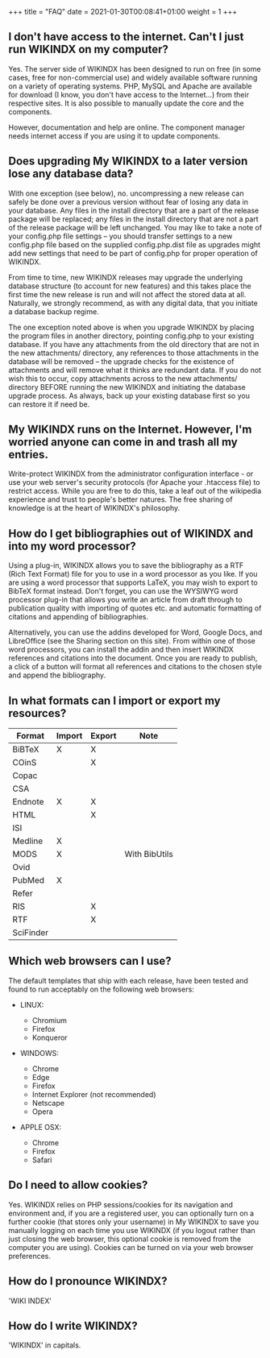 +++
title = "FAQ"
date = 2021-01-30T00:08:41+01:00
weight = 1
+++


## I don't have access to the internet. Can't I just run WIKINDX on my computer?

Yes. The server side of WIKINDX has been designed to run on free
(in some cases, free for non-commercial use) and widely available software
running on a variety of operating systems. PHP, MySQL and Apache are available
for download (I know, you don't have access to the Internet...)
from their respective sites. It is also possible to manually update the core
and the components.

However, documentation and help are online. The component manager needs internet
access if you are using it to update components. 


## Does upgrading My WIKINDX to a later version lose any database data?

With one exception (see below), no. uncompressing a new release
can safely be done over a previous version without fear of losing any data in your database.
Any files in the install directory that are a part of the release package will be replaced;
any files in the install directory that are not a part of the release package will be left unchanged.
You may like to take a note of your config.php file settings – you should transfer settings
to a new config.php file based on the supplied config.php.dist file as upgrades might add new settings
that need to be part of config.php for proper operation of WIKINDX.

From time to time, new WIKINDX releases may upgrade the underlying database structure
(to account for new features) and this takes place the first time the new release
is run and will not affect the stored data at all. Naturally, we strongly recommend,
as with any digital data, that you initiate a database backup regime.

The one exception noted above is when you upgrade WIKINDX by placing the program files in another directory,
pointing config.php to your existing database. If you have any attachments from the old directory
that are not in the new attachments/ directory, any references to those attachments in the database
will be removed – the upgrade checks for the existence of attachments and will remove
what it thinks are redundant data. If you do not wish this to occur, copy attachments across to the new attachments/
directory BEFORE running the new WIKINDX and initiating the database upgrade process.
As always, back up your existing database first so you can restore it if need be.


## My WIKINDX runs on the Internet. However, I'm worried anyone can come in and trash all my entries.

Write-protect WIKINDX from the administrator configuration interface - or
use your web server's security protocols (for Apache your .htaccess file) to restrict access.
While you are free to do this, take a leaf out of the wikipedia experience
and trust to people's better natures. The free sharing of knowledge
is at the heart of WIKINDX's philosophy.


## How do I get bibliographies out of WIKINDX and into my word processor?

Using a plug-in, WIKINDX allows you to save the bibliography as a RTF (Rich Text Format) file
for you to use in a word processor as you like. If you are using a word processor that supports LaTeX,
you may wish to export to BibTeX format instead. Don't forget, you can use the WYSIWYG word processor plug-in
that allows you write an article from draft through to publication quality with importing of quotes etc.
and automatic formatting of citations and appending of bibliographies.

Alternatively, you can use the addins developed for Word, Google Docs, and LibreOffice
(see the Sharing section on this site). From within one of those word processors,
you can install the addin and then insert WIKINDX references and citations into the document.
Once you are ready to publish, a click of a button will format all references and citations
to the chosen style and append the bibliography.

## In what formats can I import or export my resources?

|Format   |Import |Export | Note
|---------|-------|-------|------
|BiBTeX   | X     | X     |
|COinS    |       | X     |
|Copac    |       |       |
|CSA      |       |       |
|Endnote  | X     | X     |
|HTML     |       | X     |
|ISI      |       |       |
|Medline  | X     |       |
|MODS     | X     |       | With BibUtils
|Ovid     |       |       |
|PubMed   | X     |       |
|Refer    |       |       |
|RIS      |       | X     |
|RTF      |       | X     |
|SciFinder|       |       |

## Which web browsers can I use?

The default templates that ship with each release,
have been tested and found to run acceptably on the following web browsers:

* LINUX:
  * Chromium
  * Firefox
  * Konqueror


* WINDOWS:
  * Chrome
  * Edge
  * Firefox
  * Internet Explorer (not recommended)
  * Netscape
  * Opera


* APPLE OSX:
  * Chrome
  * Firefox
  * Safari

## Do I need to allow cookies?

Yes. WIKINDX relies on PHP sessions/cookies for its navigation and environment and,
if you are a registered user, you can optionally turn on a further cookie
(that stores only your username) in My WIKINDX to save you manually logging on
each time you use WIKINDX (if you logout rather than just closing the web browser,
this optional cookie is removed from the computer you are using).
Cookies can be turned on via your web browser preferences.


## How do I pronounce WIKINDX?

'WIKI INDEX'

## How do I write WIKINDX?

'WIKINDX' in capitals.

